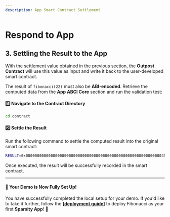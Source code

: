 ```yaml
---
description: App Smart Contract Settlement
---
```


# Respond to App

## 3. Settling the Result to the App

With the settlement value obtained in the previous section, the **Outpost Contract** will use this value as input and write it back to the user-developed smart contract.

The result of `fibonacci(22)` must also be **ABI-encoded**. Retrieve the computed data from the **App ABCI Core** section and run the validation test:

#### 1️⃣ Navigate to the Contract Directory

```sh
cd contract
```

#### 2️⃣ Settle the Result

Run the following command to settle the computed result into the original smart contract:

```sh
RESULT=0x000000000000000000000000000000000000000000000000000000000000452f NUM=22 npx hardhat test test/app.ts --network localhost
```

Once executed, the result will be successfully recorded in the smart contract.

***

#### 🎉 Your Demo is Now Fully Set Up!

You have successfully completed the local setup for your demo. If you'd like to take it further, follow the **\[**[**deployment guide**](../../app-deployment/local.md)**]** to deploy Fibonacci as your first **Sparsity App**! 🚀
